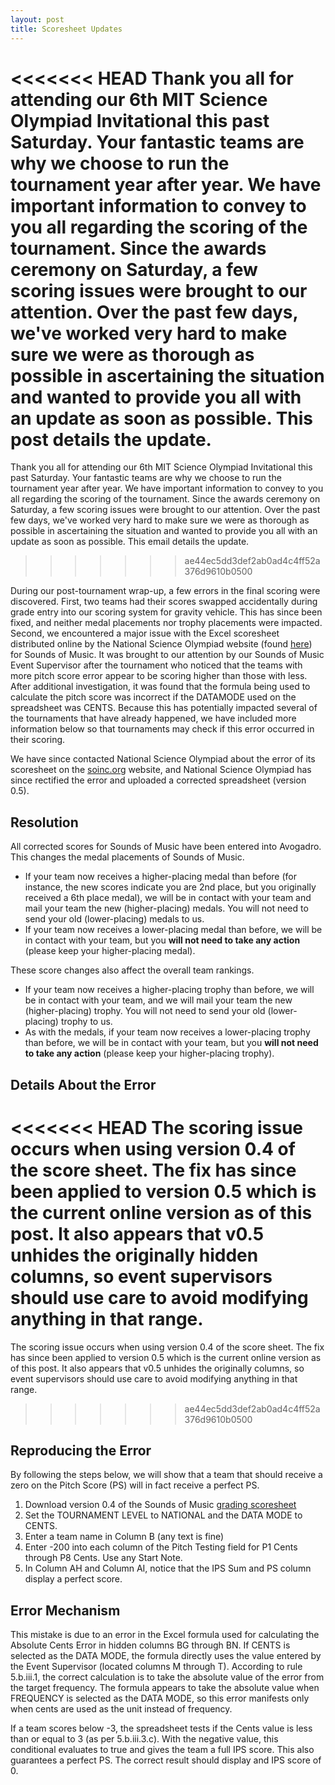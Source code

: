 ```yaml
---
layout: post
title: Scoresheet Updates 
---
```


<<<<<<< HEAD
Thank you all for attending our 6th MIT Science Olympiad Invitational this past Saturday. Your fantastic teams are why we choose to run the tournament year after year. We have important information to convey to you all regarding the scoring of the tournament. Since the awards ceremony on Saturday, a few scoring issues were brought to our attention. Over the past few days, we've worked very hard to make sure we were as thorough as possible in ascertaining the situation and wanted to provide you all with an update as soon as possible. This post details the update.
=======
Thank you all for attending our 6th MIT Science Olympiad Invitational this past Saturday. Your fantastic teams are why we choose to run the tournament year after year. We have important information to convey to you all regarding the scoring of the tournament. Since the awards ceremony on Saturday, a few scoring issues were brought to our attention. Over the past few days, we've worked very hard to make sure we were as thorough as possible in ascertaining the situation and wanted to provide you all with an update as soon as possible. This email details the update.
>>>>>>> ae44ec5dd3def2ab0ad4c4ff52a376d9610b0500

During our post-tournament wrap-up, a few errors in the final scoring were discovered. First, two teams had their scores swapped accidentally during grade entry into our scoring system for gravity vehicle. This has since been fixed, and neither medal placements nor trophy placements were impacted. Second, we encountered a major issue with the Excel scoresheet distributed online by the National Science Olympiad website (found [here](https://www.soinc.org/scoresheets)) for Sounds of Music. It was brought to our attention by our Sounds of Music Event Supervisor after the tournament who noticed that the teams with more pitch score error appear to be scoring higher than those with less. After additional investigation, it was found that the formula being used to calculate the pitch score was incorrect if the DATAMODE used on the spreadsheet was CENTS. Because this has potentially impacted several of the tournaments that have already happened, we have included more information below so that tournaments may check if this error occurred in their scoring.

We have since contacted National Science Olympiad about the error of its scoresheet on the [soinc.org](https://soinc.org) website, and National Science Olympiad has since rectified the error and uploaded a corrected spreadsheet (version 0.5).

## Resolution
All corrected scores for Sounds of Music have been entered into Avogadro. This changes the medal placements of Sounds of Music. 
* If your team now receives a higher-placing medal than before (for instance, the new scores indicate you are 2nd place, but you originally received a 6th place medal), we will be in contact with your team and mail your team the new (higher-placing) medals. You will not need to send your old (lower-placing) medals to us.
* If your team now receives a lower-placing medal than before, we will be in contact with your team, but you **will not need to take any action** (please keep your higher-placing medal).

These score changes also affect the overall team rankings. 
* If your team now receives a higher-placing trophy than before, we will be in contact with your team, and we will mail your team the new (higher-placing) trophy. You will not need to send your old (lower-placing) trophy to us.
* As with the medals, if your team now receives a lower-placing trophy than before, we will be in contact with your team, but you **will not need to take any action** (please keep your higher-placing trophy).

## Details About the Error
<<<<<<< HEAD
The scoring issue occurs when using version 0.4 of the score sheet. The fix has since been applied to version 0.5 which is the current online version as of this post. It also appears that v0.5 unhides the originally hidden columns, so event supervisors should use care to avoid modifying anything in that range.
=======
The scoring issue occurs when using version 0.4 of the score sheet. The fix has since been applied to version 0.5 which is the current online version as of this post. It also appears that v0.5 unhides the originally columns, so event supervisors should use care to avoid modifying anything in that range.
>>>>>>> ae44ec5dd3def2ab0ad4c4ff52a376d9610b0500

## Reproducing the Error
By following the steps below, we will show that a team that should receive a zero on the Pitch Score (PS) will in fact receive a perfect PS.
1. Download version 0.4 of the Sounds of Music [grading scoresheet](https://www.soinc.org/sites/default/files/uploaded_files/Sounds_of_Music_Scoring_Sheet_2020v0.4.xlsx)
1. Set the TOURNAMENT LEVEL to NATIONAL and the DATA MODE to CENTS.
1. Enter a team name in Column B (any text is fine)
1. Enter -200 into each column of the Pitch Testing field for P1 Cents through P8 Cents. Use any Start Note.
5. In Column AH and Column AI, notice that the IPS Sum and PS column display a perfect score.

## Error Mechanism
This mistake is due to an error in the Excel formula used for calculating the Absolute Cents Error in hidden columns BG through BN. If CENTS is selected as the DATA MODE, the formula directly uses the value entered by the Event Supervisor (located columns M through T). According to rule 5.b.iii.1, the correct calculation is to take the absolute value of the error from the target frequency. The formula appears to take the absolute value when FREQUENCY is selected as the DATA MODE, so this error manifests only when cents are used as the unit instead of frequency.

If a team scores below -3, the spreadsheet tests if the Cents value is less than or equal to 3 (as per 5.b.iii.3.c). With the negative value, this conditional evaluates to true and gives the team a full IPS score. This also guarantees a perfect PS. The correct result should display and IPS score of 0.

